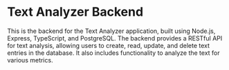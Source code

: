 # Text Analyzer Backend

This is the backend for the Text Analyzer application, built using Node.js, Express, TypeScript, and PostgreSQL. The backend provides a RESTful API for text analysis, allowing users to create, read, update, and delete text entries in the database. It also includes functionality to analyze the text for various metrics.
